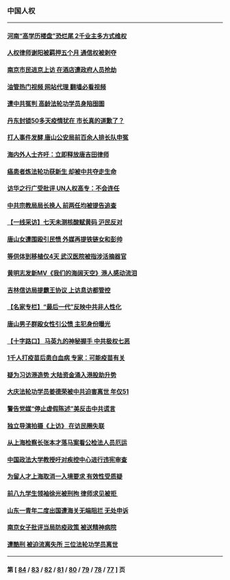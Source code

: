 ### 中国人权
---
#### [河南“高学历楼盘”恐烂尾 2千业主多方式维权](../../pages/ncid278/n13760221.md?06160445) 
#### [人权律师谢阳被羁押五个月 通信权被剥夺](../../pages/ncid278/n13760220.md?06160445) 
#### [南京市民进京上访 在酒店遭政府人员抢劫](../../pages/ncid278/n13760041.md?06160445) 
#### [油管热门视频 网站代理 翻墙必看视频](http://209.222.30.114:81/youtube.html?06160445)
#### [遭中共冤判 高龄法轮功学员身陷囹圄](../../pages/ncid278/n13759378.md?06160445) 
#### [丹东封锁50多天疫情犹在 市长真的道歉了？](../../pages/ncid278/n13759552.md?06160445) 
#### [打人事件发酵 唐山公安局前百余人排长队申冤](../../pages/ncid278/n13759336.md?06160445) 
#### [海内外人士齐吁：立即释放唐吉田律师](../../pages/ncid278/n13759126.md?06160445) 
#### [癌患者炼法轮功获新生 却被中共夺走生命](../../pages/ncid278/n13758724.md?06160445) 
#### [访华之行广受批评 UN人权高专：不会连任](../../pages/ncid278/n13758655.md?06160445) 
#### [中共宗教局局长换人 前两任均被提告追查](../../pages/ncid278/n13758592.md?06160445) 
#### [【一线采访】七天未测核酸赋黄码 沪民反对](../../pages/ncid278/n13758088.md?06160445) 
#### [唐山女遭围殴引民愤 外媒再提铁链女和彭帅](../../pages/ncid278/n13758095.md?06160445) 
#### [等供体到移植仅4天 武汉医院被指涉活摘器官](../../pages/ncid278/n13758039.md?06160445) 
#### [黄明志发新MV《我们的海阔天空》港人感动流泪](../../pages/ncid278/n13757350.md?06160445) 
#### [吉林信访局提霸王协议 上访息访都管控](../../pages/ncid278/n13757307.md?06160445) 
#### [【名家专栏】“最后一代”反映中共非人性化](../../pages/ncid278/n13756676.md?06160445) 
#### [唐山男子群殴女性引公愤 主犯身份曝光](../../pages/ncid278/n13757180.md?06160445) 
#### [【十字路口】 马英九的神秘握手 中共极权七恶](../../pages/ncid278/n13756688.md?06160445) 
#### [1千人打疫苗后患白血病 专家：可能疫苗有关](../../pages/ncid278/n13755932.md?06160445) 
#### [疑为习访港造势 大陆资金涌入港股助升势](../../pages/ncid278/n13756127.md?06160445) 
#### [大庆法轮功学员姜德荣被中共迫害离世 年仅51](../../pages/ncid278/n13755805.md?06160445) 
#### [警告党媒“停止虚假陈述”美反击中共谎言](../../pages/ncid278/n13755809.md?06160445) 
#### [独立导演拍摄《上访》 在访民圈失联](../../pages/ncid278/n13755221.md?06160445) 
#### [从上海检察长张本才落马案看公检法人员厄运](../../pages/ncid278/n13755011.md?06160445) 
#### [中国政法大学教授吁对疾控中心进行违宪审查](../../pages/ncid278/n13755348.md?06160445) 
#### [为留人才上海取消一入境要求 有效性受质疑](../../pages/ncid278/n13755114.md?06160445) 
#### [前八九学生领袖徐光被刑拘 律师求见被拒 ](../../pages/ncid278/n13755014.md?06160445) 
#### [山东一青年二度出国遭海关无端阻拦 无处申诉](../../pages/ncid278/n13754813.md?06160445) 
#### [南京女子批评当局防疫政策 被送精神病院](../../pages/ncid278/n13754790.md?06160445) 
#### [遭酷刑 被迫流离失所 三位法轮功学员离世](../../pages/ncid278/n13754229.md?06160445) 

---
#### 第 [ [84](./84.md?06160445) / [83](./83.md?06160445) / [82](./82.md?06160445) / [81](./81.md?06160445) / [80](./80.md?06160445) / [79](./79.md?06160445) / [78](./78.md?06160445) / [77](./77.md?06160445) ] 页
